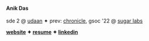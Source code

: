 #### Anik Das

sde 2 @ [udaan](https://udaan.com) ✦ prev: [chronicle](https://chroniclehq.com), gsoc '22 @ [sugar labs](https://github.com/sugarlabs)

**[website](https://anikd.com) ✦ [resume](https://anikd.com/resume) ✦ [linkedin](https://linkedin.com/in/sadn1ck)**
